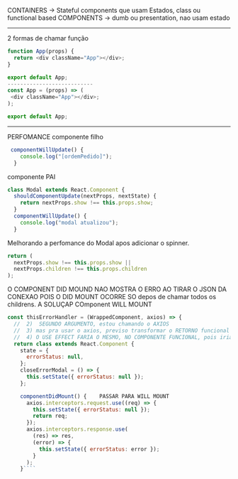 CONTAINERS -> Stateful components que usam Estados, class ou functional based
COMPONENTS -> dumb ou presentation, nao usam estado

---

2 formas de chamar função

```javascript
function App(props) {
  return <div className="App"></div>;
}

export default App;
---------------------------
const App = (props) => (
 <div className="App"></div>;
);

export default App;
```

---

PERFOMANCE
componente filho

```javascript
 componentWillUpdate() {
    console.log("[ordemPedido]");
  }
```

componente PAI

```javascript
class Modal extends React.Component {
  shouldComponentUpdate(nextProps, nextState) {
    return nextProps.show !== this.props.show;
  }
  componentWillUpdate() {
    console.log("modal atualizou");
  }

```

Melhorando a perfomance do Modal apos adicionar o spinner.

```javascript
return (
  nextProps.show !== this.props.show ||
  nextProps.children !== this.props.children
);
```

O COMPONENT DID MOUND NAO MOSTRA O ERRO AO TIRAR O JSON DA CONEXAO POIS O DID MOUNT OCORRE SO depos de chamar todos os childrens. A SOLUÇAP COmponent WILL MOUNT

`````javascript
const thisErrorHandler = (WrappedComponent, axios) => {
  //  2)  SEGUNDO ARGUMENTO, estou chamando o AXIOS
  //  3) mas pra usar o axios, previso transformar o RETORNO funcional em RETORNO DE CLASSE para usar o COMPONENTEDIDMOUNT
  //  4) O USE EFFECT FARIA O MESMO, NO COMPONENTE FUNCIONAL, pois iria ser executado assim que aberto o componente
  return class extends React.Component {
    state = {
      errorStatus: null,
    };
    closeErrorModal = () => {
      this.setState({ errorStatus: null });
    };

    componentDidMount() {    PASSAR PARA WILL MOUNT
      axios.interceptors.request.use((req) => {
        this.setState({ errorStatus: null });
        return req;
      });
      axios.interceptors.response.use(
        (res) => res,
        (error) => {
          this.setState({ errorStatus: error });
        }
      );
    }````
`````
